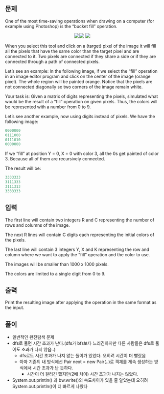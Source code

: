 ## 문제
One of the most time-saving operations when drawing on a computer (for example using Photoshop) is the “bucket fill”  operation. 
<p align="center"><img src = "https://onlinejudgeimages.s3-ap-northeast-1.amazonaws.com/problem/15240/1.gif"><img src = "https://onlinejudgeimages.s3-ap-northeast-1.amazonaws.com/problem/15240/2.png"> <img src = "https://onlinejudgeimages.s3-ap-northeast-1.amazonaws.com/problem/15240/3.png"></p>


When you select this tool and click on a (target) pixel of the image it will fill all the pixels that have the same color than the target pixel and are connected to it. Two pixels are connected if they share a side or if they are connected through a path of connected pixels.

Let’s see an example: In the following image, if we select the “fill” operation in an image editor program and click on the center of the image (orange pixel). The whole region will be painted orange. Notice that the pixels are not connected diagonally so two corners of the image remain white.

 

Your task is: Given a matrix of digits representing the pixels, simulated what would be the result of a “fill” operation on given pixels. Thus, the colors will be represented with a number from 0 to 9.

Let’s see another example, now using digits instead of pixels. We have the following image:
```java 
0000000
0111000
0111010
0000000
```
If we “fill” at position Y = 0, X = 0 with color 3, all the 0s get painted of color 3. Because all of them are recursively connected.

The result will be:

```java
3333333
3111333
3111313
3333333
```

## 입력
The first line will contain two integers R and C representing the number of rows and columns of the image.

The next R lines will contain C digits each representing the initial colors of the pixels.

The last line will contain 3 integers Y, X and K representing the row and column where we want to apply the “fill” operation and the color to use.

The images will be smaller than 1000 x 1000 pixels.

The colors are limited to a single digit from 0 to 9.

## 출력
Print the resulting image after applying the operation in the same format as the input.

## 풀이 
 - 일반적인 완전탐색 문제
 - dfs로 풀면 시간 초과가 난다.(dfs가 bfs보다 느리긴하지만 다른 사람들은 dfs로 풀어도 초과가 나지 않음..)
   - dfs로도 시간 초과가 나지 않는 풀이가 있었다. 오히려 시간이 더 빨랐음
   - 아마 기존의 내 방식에선 Pair next = new Pair(..)로 객체를 계속 생성하는 방식에서 시간 초과가 난 듯하다.
     - 시간이 더 걸리긴 했지만(2배 차이) 시간 초과가 나지는 않았다.
 - System.out.println() 과 bw.write()의 속도차이가 있을 줄 알았는데 오히려 System.out.println()이 더 빠르게 나왔다
